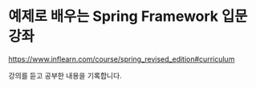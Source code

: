 # 예제로 배우는 Spring Framework 입문 강좌

https://www.inflearn.com/course/spring_revised_edition#curriculum



강의를 듣고 공부한 내용을 기록합니다.